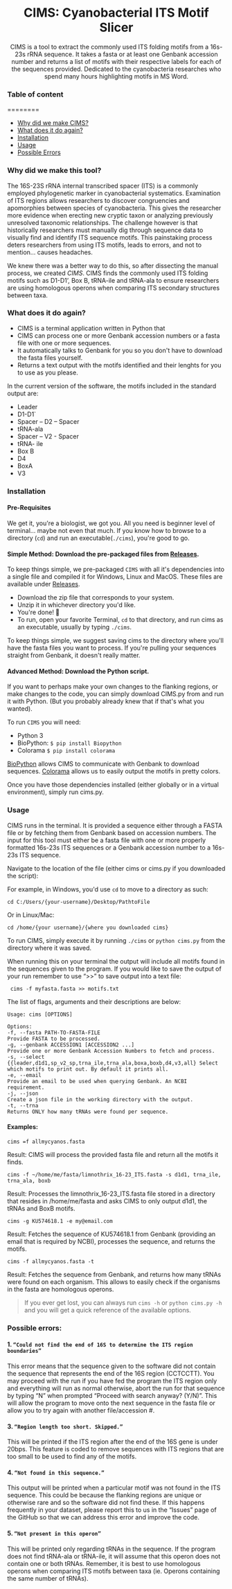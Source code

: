
<div align='center'>

# CIMS: Cyanobacterial ITS Motif Slicer

  CIMS is a tool to extract the commonly used ITS folding motifs from a 16s-23s rRNA sequence. It takes a fasta or at least one Genbank accession number and returns a list of motifs with their respective labels for each of the sequences provided. 
  Dedicated to the cyanobacteria researches who spend many hours highlighting motifs in MS Word.

</div>

### Table of content
========
 * [Why did we make CIMS?](#why)
 * [What does it do again?](#what)
 * [Installation](#installation)
 * [Usage](#usage)
 * [Possible Errors](#possible-errors)



### Why did we make this tool?

  The 16S-23S rRNA internal transcribed spacer (ITS) is a commonly employed phylogenetic marker in cyanobacterial systematics. Examination of ITS regions allows researchers to discover congruencies and apomorphies between species of cyanobacteria. This gives the researcher more evidence when erecting new cryptic taxon or analyzing previously unresolved taxonomic relationships. The challenge however is that historically researchers must manually dig through sequence data to visually find and identify ITS sequence motifs. This painstaking process deters researchers from using ITS motifs, leads to errors, and not to mention… causes headaches.

  We knew there was a better way to do this, so after dissecting the manual process, we created *CIMS*. 
  CIMS finds the commonly used ITS folding motifs such as D1-D1’, Box B, tRNA-ile and tRNA-ala to ensure researchers are using homologous operons when comparing ITS secondary structures between taxa. 


### What does it do again?

+ CIMS is a terminal application written in Python that 
+ CIMS can process one or more Genbank accession numbers or a fasta file with one or more sequences. 
+ It automatically talks to Genbank for you so you don't have to download the fasta files yourself.
+ Returns a text output with the motifs identified and their lenghts for you to use as you please.

In the current version of the software, the motifs included in the standard output are:
  +	Leader
  +	D1-D1`
  +	Spacer – D2 – Spacer 
  +	tRNA-ala
  +	Spacer – V2 - Spacer
  +	tRNA- ile 
  +	Box B 
  +	D4
  +	BoxA 
  +	V3 
                  
### Installation


  #### Pre-Requisites
  We get it, you're a biologist, we got you. All you need is beginner level of terminal... maybe not even that much. If you know how to browse to a directory (```cd```) and run an executable(```./cims```), you're good to go.


  #### Simple Method: Download the pre-packaged files from [Releases](https://github.com/nlabrad/CIMS-Cyanobacterial-ITS-motif-slicer/releases).

  To keep things simple, we pre-packaged ```CIMS``` with all it's dependencies into a single file and compiled it for Windows, Linux and MacOS. These files are available under [Releases](https://github.com/nlabrad/CIMS-Cyanobacterial-ITS-motif-slicer/releases).

  + Download the zip file that corresponds to your system.
  + Unzip it in whichever directory you'd like. 
  + You're done! :open_hands:
  + To run, open your favorite Terminal, ```cd``` to that directory, and run cims as an executable, usually by typing ```./cims```.

  To keep things simple, we suggest saving cims to the directory where you'll have the fasta files you want to process. 
  If you're pulling your sequences straight from Genbank, it doesn't really matter.

  #### Advanced Method: Download the Python script.

  If you want to perhaps make your own changes to the flanking regions, or make changes to the code, you can simply download CIMS.py from and run it with Python. (But you probably already knew that if that's what you wanted). 

  To run ```CIMS``` you will need:
  + Python 3
  + BioPython: ```$ pip install Biopython```
  + Colorama ```$ pip install colorama```

  [BioPython](https://biopython.org/) allows CIMS to communicate with Genbank to download sequences.
  [Colorama](https://github.com/tartley/colorama) allows us to easily output the motifs in pretty colors.

  Once you have those dependencies installed (either globally or in a virtual environment), simply run cims.py.

### Usage

  CIMS runs in the terminal. It is provided a sequence either through a FASTA file or by fetching them from Genbank based on accession numbers.
  The input for this tool must either be a fasta file with one or more properly formatted 16s-23s ITS sequences or a Genbank accession number to a 16s-23s ITS sequence.


  Navigate to the location of the file (either cims or cims.py if you downloaded the script):

  For example, in Windows, you'd use ```cd``` to move to a directory as such:

  ```cd C:/Users/{your-username}/Desktop/PathtoFile```

  Or in Linux/Mac:

  ```cd /home/{your username}/{where you downloaded cims}```

  To run CIMS, simply execute it by running ```./cims``` or ```python cims.py``` from the directory where it was saved. 

  When running this on your terminal the output will include all motifs found in the sequences given to the program. If you would like to save the output of your run remember to use “>>” to save output into a text file:

  ``` cims -f myfasta.fasta >> motifs.txt``` 

  The list of flags, arguments and their descriptions are below:

  ```shell
  Usage: cims [OPTIONS]

  Options:
  -f, --fasta PATH-TO-FASTA-FILE                                             Provide FASTA to be processed.
  -g, --genbank ACCESSION1 [ACCESSION2 ...]                                  Provide one or more Genbank Accession Numbers to fetch and process.
  -s, --select {{leader,d1d1,sp_v2_sp,trna_ile,trna_ala,boxa,boxb,d4,v3,all} Select which motifs to print out. By default it prints all.
  -e, --email                                                                Provide an email to be used when querying Genbank. An NCBI requirement.
  -j, --json                                                                 Create a json file in the working directory with the output.
  -t, --trna                                                                 Returns ONLY how many tRNAs were found per sequence. 
  ```

  #### Examples:
  ```cims =f allmycyanos.fasta```

  Result: CIMS will process the provided fasta file and return all the motifs it finds.

  ```cims -f ~/home/me/fasta/limnothrix_16-23_ITS.fasta -s d1d1, trna_ile, trna_ala, boxb```

  Result: Processes the limnothrix_16-23_ITS.fasta file stored in a directory that resides in /home/me/fasta and asks CIMS to only output d1d1, the tRNAs and BoxB motifs.

  ```cims -g KU574618.1 -e my@email.com```

  Result: Fetches the sequence of KU574618.1 from Genbank (providing an email that is required by NCBI), processes the sequence, and returns the motifs.

  ```cims -f allmycyanos.fasta -t```

  Result: Fetches the sequence from Genbank, and returns how many tRNAs were found on each organism. This allows to easily check if the organisms in the fasta are homologous operons.

  >If you ever get lost, you can always run ```cims -h``` or ```python cims.py -h``` and you will get a quick reference of the available options.

### Possible errors: 

  #### 1. ```“Could not find the end of 16S to determine the ITS region boundaries”```
  This error means that the sequence given to the software did not contain the sequence that represents the end of the 16S region (CCTCCTT). You may proceed with the run if you have fed the program the ITS region only and everything will run as normal otherwise, abort the run for that sequence by typing “N” when prompted “Proceed with search anyway? (Y/N)”. This will allow the program to move onto the next sequence in the fasta file or allow you to try again with another file/accession #. 

  #### 3. ```“Region length too short. Skipped.”```
  This will be printed if the ITS region after the end of the 16S gene is under 20bps. This feature is coded to remove sequences with ITS regions that are too small to be used to find any of the motifs. 

  #### 4. ```“Not found in this sequence.” ```
  This output will be printed when a particular motif was not found in the ITS sequence. This could be because the flanking regions are unique or otherwise rare and so the software did not find these. If this happens frequently in your dataset, please report this to us in the “Issues” page of the GitHub so that we can address this error and improve the code.

  #### 5. ```“Not present in this operon” ```
  This will be printed only regarding tRNAs in the sequence. If the program does not find tRNA-ala or tRNA-ile, it will assume that this operon        does not contain one or both tRNAs. Remember, it is best to use homologous operons when comparing ITS motifs between taxa (ie. Operons containing        the same number of tRNAs). 


